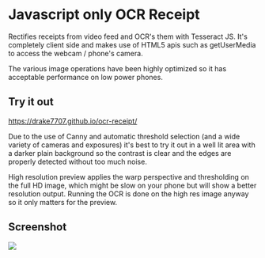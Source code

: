# Javascript only OCR Receipt

Rectifies receipts from video feed and OCR's them with Tesseract JS. It's completely client side and makes use of HTML5 apis such as getUserMedia to access the webcam / phone's camera.

The various image operations have been highly optimized so it has acceptable performance on low power phones.

## Try it out

https://drake7707.github.io/ocr-receipt/

Due to the use of Canny and automatic threshold selection (and a wide variety of cameras and exposures) it's best to try it out in a well lit area with a darker plain background so the contrast is clear and the edges are properly detected without too much noise.

High resolution preview applies the warp perspective and thresholding on the full HD image, which might be slow on your phone but will show a better resolution output. Running the OCR is done on the high res image anyway so it only matters for the preview.

## Screenshot

![](https://i.imgur.com/QheJySX.png)

